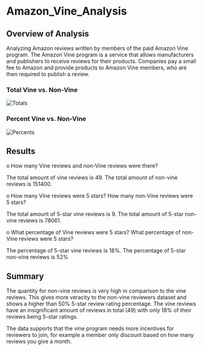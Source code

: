 # Amazon_Vine_Analysis

## Overview of Analysis 

Analyzing Amazon reviews written by members of the paid Amazon Vine program. The Amazon Vine program is a service that allows manufacturers and publishers to receive reviews for their products. Companies pay a small fee to Amazon and provide products to Amazon Vine members, who are then required to publish a review.

### Total Vine vs. Non-Vine
![Totals](https://user-images.githubusercontent.com/88383836/147100368-a35b7650-3292-406e-ad66-e1132758153d.PNG)

### Percent Vine vs. Non-Vine
![Percents](https://user-images.githubusercontent.com/88383836/147100424-9ee1a72c-ecbf-4565-9b37-ac399d26210f.PNG)


## Results

o	How many Vine reviews and non-Vine reviews were there?

  The total amount of vine reviews is 49. The total amount of non-vine reviews is 151400.

o	How many Vine reviews were 5 stars? How many non-Vine reviews were 5 stars?

  The total amount of 5-star vine reviews is 9. The total amount of 5-star non-vine reviews is 78061.

o	What percentage of Vine reviews were 5 stars? What percentage of non-Vine reviews were 5 stars?

  The percentage of 5-star vine reviews is 18%. The percentage of 5-star non-vine reviews is 52%


## Summary 

The quantity for non-vine reviews is very high in comparison to the vine reviews. This gives more veracity to the non-vine reviewers dataset and shows a higher than 50% 5-star review rating percentage. The vine reviews have an insignificant amount of reviews in total (49) with only 18% of their reviews being 5-star ratings. 

The data supports that the vine program needs more incentives for reviewers to join, for example a member only discount based on how many reviews you give a month. 
